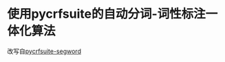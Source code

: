 # 使用pycrfsuite的自动分词-词性标注一体化算法

改写自[pycrfsuite-segword](https://github.com/Ricozero/pycrfsuite-segword)